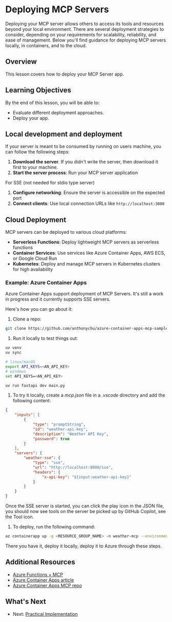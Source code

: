# Deploying MCP Servers

Deploying your MCP server allows others to access its tools and resources beyond your local environment. There are several deployment strategies to consider, depending on your requirements for scalability, reliability, and ease of management. Below you'll find guidance for deploying MCP servers locally, in containers, and to the cloud.

## Overview

This lesson covers how to deploy your MCP Server app.

## Learning Objectives

By the end of this lesson, you will be able to:

- Evaluate different deployment approaches.
- Deploy your app.

## Local development and deployment

If your server is meant to be consumed by running on users machine, you can follow the following steps:

1. **Download the server**. If you didn't write the server, then download it first to your machine. 
1. **Start the server process**: Run your MCP server application 

For SSE (not needed for stdio type server)

1. **Configure networking**: Ensure the server is accessible on the expected port 
1. **Connect clients**: Use local connection URLs like `http://localhost:3000`

## Cloud Deployment

MCP servers can be deployed to various cloud platforms:

- **Serverless Functions**: Deploy lightweight MCP servers as serverless functions
- **Container Services**: Use services like Azure Container Apps, AWS ECS, or Google Cloud Run
- **Kubernetes**: Deploy and manage MCP servers in Kubernetes clusters for high availability

### Example: Azure Container Apps

Azure Container Apps support deployment of MCP Servers. It's still a work in progress and it currently supports SSE servers.

Here's how you can go about it:

1. Clone a repo:

  ```sh
  git clone https://github.com/anthonychu/azure-container-apps-mcp-sample.git
  ```

1. Run it locally to test things out:

  ```sh
  uv venv
  uv sync

  # linux/macOS
  export API_KEYS=<AN_API_KEY>
  # windows
  set API_KEYS=<AN_API_KEY>

  uv run fastapi dev main.py
  ```

1. To try it locally, create a *mcp.json* file in a *.vscode* directory and add the following content:

  ```json
  {
      "inputs": [
          {
              "type": "promptString",
              "id": "weather-api-key",
              "description": "Weather API Key",
              "password": true
          }
      ],
      "servers": {
          "weather-sse": {
              "type": "sse",
              "url": "http://localhost:8000/sse",
              "headers": {
                  "x-api-key": "${input:weather-api-key}"
              }
          }
      }
  }
  ```

  Once the SSE server is started, you can click the play icon in the JSON file, you should now see tools on the server be picked up by GitHub Copilot, see the Tool icon. 

1. To deploy, run the following command:

  ```sh
  az containerapp up -g <RESOURCE_GROUP_NAME> -n weather-mcp --environment mcp -l westus --env-vars API_KEYS=<AN_API_KEY> --source .
  ```

There you have it, deploy it locally, deploy it to Azure through these steps.

## Additional Resources

- [Azure Functions + MCP](https://learn.microsoft.com/en-us/samples/azure-samples/remote-mcp-functions-dotnet/remote-mcp-functions-dotnet/)
- [Azure Container Apps article](https://techcommunity.microsoft.com/blog/appsonazureblog/host-remote-mcp-servers-in-azure-container-apps/4403550)
- [Azure Container Apps MCP repo](https://github.com/anthonychu/azure-container-apps-mcp-sample)


## What's Next

- Next: [Practical Implementation](/04-PracticalImplementation/README.md)